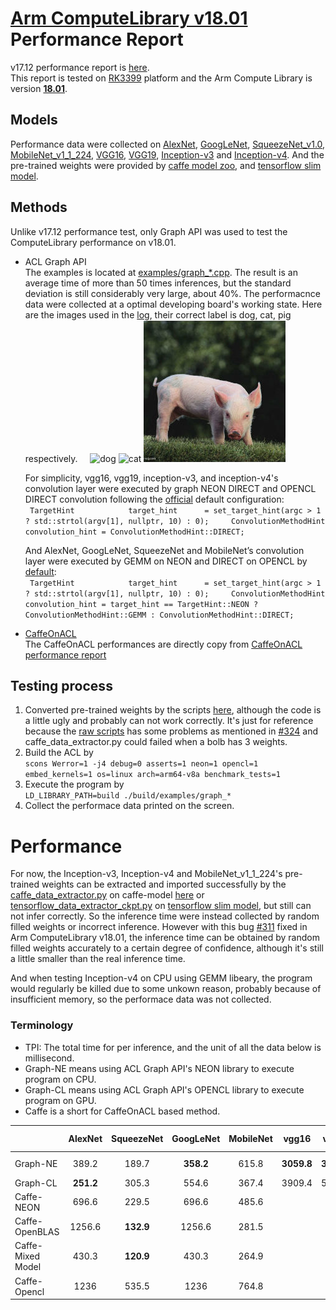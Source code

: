# [Arm ComputeLibrary v18.01](https://github.com/ARM-software/ComputeLibrary/tree/v18.01) Performance Report  
v17.12 performance report is [here](https://github.com/zhaofenqiang/Test_ComputeLibrary).  
This report is tested on [RK3399](http://wiki.t-firefly.com/index.php/Firefly-RK3399) platform and the Arm Compute Library is version [**18.01**](https://github.com/ARM-software/ComputeLibrary/tree/v18.01).

## Models
Performance data were collected on [AlexNet](https://github.com/zhaofenqiang/ACLPerformanceTest/blob/master/ComputeLibrary_v1801/examples/graph_alexnet.cpp), [GoogLeNet](https://github.com/zhaofenqiang/ACLPerformanceTest/blob/master/ComputeLibrary_v1801/examples/graph_googlenet.cpp), [SqueezeNet_v1.0](https://github.com/zhaofenqiang/ACLPerformanceTest/blob/master/ComputeLibrary_v1801/examples/graph_squeezenet.cpp), [MobileNet_v1_1_224](https://github.com/zhaofenqiang/ACLPerformanceTest/blob/master/ComputeLibrary_v1801/examples/graph_mobilenet.cpp), [VGG16](https://github.com/zhaofenqiang/ACLPerformanceTest/blob/master/ComputeLibrary_v1801/examples/graph_vgg16.cpp), [VGG19](https://github.com/zhaofenqiang/ACLPerformanceTest/blob/master/ComputeLibrary_v1801/examples/graph_vgg19.cpp), [Inception-v3](https://github.com/zhaofenqiang/ACLPerformanceTest/blob/master/ComputeLibrary_v1801/examples/graph_inception_v3.cpp) and [Inception-v4](https://github.com/zhaofenqiang/ACLPerformanceTest/blob/master/ComputeLibrary_v1801/examples/graph_inception_v4.cpp).
And the pre-trained weights were provided by [caffe model zoo](https://github.com/BVLC/caffe/wiki/Model-Zoo), and [tensorflow slim model](https://github.com/tensorflow/models/tree/master/research/slim#pre-trained-models).

## Methods    
Unlike v17.12 performance test, only Graph API was used to test the ComputeLibrary performance on v18.01.  
+ ACL Graph API   
The examples is located at [examples/graph_*.cpp](https://github.com/zhaofenqiang/ACLPerformanceTest/tree/master/ComputeLibrary_v1801/examples).  The result is an average time of more than 50 times inferences, but the standard deviation is still considerably very large, about 40%. The performacnce data were collected at a optimal developing board's working state. Here are the images used in the [log](https://github.com/zhaofenqiang/ACLPerformanceTest/blob/master/ComputeLibrary_v1801/log/v1801_log), their correct label is dog, cat, pig respectively.     
![dog](https://raw.githubusercontent.com/zhaofenqiang/ComputeLibrary/master/data/images/dog.jpg)  ![cat](https://raw.githubusercontent.com/zhaofenqiang/ComputeLibrary/master/data/images/cat_227.jpg)  ![pig](https://raw.githubusercontent.com/zhaofenqiang/ACLPerformanceTest/master/ComputeLibrary_v1801/data/images/pig.jpg)  

    For simplicity, vgg16, vgg19, inception-v3, and inception-v4's convolution layer were executed by graph NEON DIRECT and OPENCL DIRECT convolution following the [official](https://github.com/zhaofenqiang/ACLPerformanceTest/blob/fc99318d5062fe93455bedfec7e01e308aa02aff/ComputeLibrary_v1801/examples/graph_inception_v3.cpp#L56) default configuration:   
` 
TargetHint            target_hint      = set_target_hint(argc > 1 ? std::strtol(argv[1], nullptr, 10) : 0);    
  ConvolutionMethodHint convolution_hint = ConvolutionMethodHint::DIRECT;
  `

    And AlexNet, GoogLeNet, SqueezeNet and MobileNet’s convolution layer were executed by GEMM on NEON and DIRECT on OPENCL by [default](https://github.com/zhaofenqiang/ACLPerformanceTest/blob/fc99318d5062fe93455bedfec7e01e308aa02aff/ComputeLibrary_v1801/examples/graph_alexnet.cpp#L57):  
` 
TargetHint            target_hint      = set_target_hint(argc > 1 ? std::strtol(argv[1], nullptr, 10) : 0);    
  ConvolutionMethodHint convolution_hint = target_hint == TargetHint::NEON ? ConvolutionMethodHint::GEMM : ConvolutionMethodHint::DIRECT;
  `

+  [CaffeOnACL](https://github.com/OAID/caffeOnACL)    
The CaffeOnACL performances are directly copy from [CaffeOnACL performance report](https://github.com/OAID/CaffeOnACL/blob/master/acl_openailab/performance_report.pdf)

##  Testing process    
1. Converted pre-trained weights by the scripts [here](https://github.com/zhaofenqiang/ACLPerformanceTest/tree/master/ComputeLibrary_v1801/scripts), although the code is a little ugly and probably can not work correctly. It's just for reference because the [raw scripts](https://github.com/ARM-software/ComputeLibrary/tree/master/scripts) has some problems as mentioned in [#324](https://github.com/ARM-software/ComputeLibrary/issues/324) and caffe_data_extractor.py could failed when a bolb has 3 weights. 
2. Build the ACL by  
`scons Werror=1 -j4 debug=0 asserts=1 neon=1 opencl=1 embed_kernels=1 os=linux arch=arm64-v8a benchmark_tests=1`   
3. Execute the program by   
`LD_LIBRARY_PATH=build ./build/examples/graph_*`
4. Collect the performace data printed on the screen.

# Performance  
For now, the Inception-v3, Inception-v4 and MobileNet_v1_1_224's pre-trained weights can be extracted and imported successfully by the [caffe_data_extractor.py](https://github.com/zhaofenqiang/ACLPerformanceTest/blob/master/ComputeLibrary_v1801/scripts/caffe_data_extractor.py) on caffe-model [here](https://github.com/soeaver/caffe-model) or [tensorflow_data_extractor_ckpt.py](https://github.com/zhaofenqiang/ACLPerformanceTest/blob/master/ComputeLibrary_v1801/scripts/tensorflow_data_extractor_ckpt.py) on [tensorflow slim model](https://github.com/tensorflow/models/tree/master/research/slim#pre-trained-models), but still can not infer correctly. So the inference time were instead collected by random filled weights or incorrect inference. However with this bug [#311](https://github.com/ARM-software/ComputeLibrary/issues/311) fixed in Arm ComputeLibrary v18.01, the inference time can be obtained by random filled weights accurately to a certain degree of confidence, although it's still a little smaller than the real inference time.   

And when testing Inception-v4 on CPU using GEMM libeary, the program would regularly be killed due to some unkown reason, probably because of insufficient memory, so the performace data was not collected.

###  Terminology   
- TPI: The total time for per inference, and the unit of all the data below is millisecond.  
- Graph-NE means using ACL Graph API's NEON library to execute program on CPU.
- Graph-CL means using ACL Graph API's OPENCL library to execute program on GPU.
- Caffe is a short for CaffeOnACL based method.

|   |AlexNet|	SqueezeNet	|GoogLeNet|	MobileNet|	vgg16	|vgg19	|Inception-v3|	Inception-v4
| - | :-: | :-: | :-: | :-: | :-: | :-: |  :-: |  :-: | 
|Graph-NE	|389.2|	189.7	|**358.2**	|615.8	|**3059.8**|	**3702.2**	|**1022**	|Memory N/A
|Graph-CL	|**251.2**	|305.3	|554.6	|367.4	|3909.4	|5083.2|	1421|	3276.6
|Caffe-NEON	|696.6	|229.5	|696.6	|485.6				
|Caffe-OpenBLAS	|1256.6	|**132.9**	|1256.6	|281.5				
|Caffe-Mixed Model	|430.3	|**120.9**	|430.3	|264.9				
|Caffe-Opencl	|1236	|535.5	|1236	|764.8			
